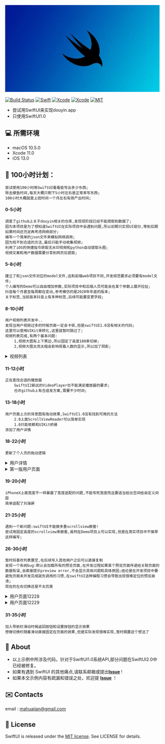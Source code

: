<img src="https://github.com/Butters2334/SwiftUICode/blob/main/images/banner.png"/>

[![Build Status](https://img.shields.io/badge/platforms-iOS%20%7C%20tvOS%20%7C%20macOS%20%7C%20watchOS-green.svg)](https://github.com/butters2334/SwiftUICode)
[![Swift](https://img.shields.io/badge/Swift-5.1-orange.svg)](https://swift.org)
[![Xcode](https://img.shields.io/badge/Xcode-11.0-blue.svg)](https://developer.apple.com/xcode)
[![Xcode](https://img.shields.io/badge/macOS-15.0-blue.svg)](https://developer.apple.com/macOS)
[![MIT](https://img.shields.io/badge/licenses-MIT-red.svg)](https://opensource.org/licenses/MIT)

- 尝试用SwiftUI来实现douyin.app
- 只使用SwiftUI1.0

## 💻 所需环境

- macOS 10.5.0
- Xcode 11.0
- iOS 13.0


## 📂 100小时计划：
    尝试使用100小时用SwiftUI看看能写出多少东西;  
    除去摸鱼时间,每天大概只剩下5小时左右是正常来写东西;
    100小时大概就是上班时间一个月左右有效产出时间;


#### 0-5小时  
    调查了github上关于douyin相关的仓库,发现现阶段已经不能爬取到数据了;  
    因为本项目是为了想知道SwiftUI在实际项目中会遇到问题,所以初期只实现UI部分,等到后期如果时间还充足再考虑网络部分;    
    编写一个简单的json文件来模拟网络调用;  
    因为找不到合适的方法,最后只能手动收集视频;
    利用了iOS的快捷指令获取无水印视频和python自动提取头图;
    视频文案和用户数据需要分享到网页后提取;
    
#### 5-8小时
    建立了和json文件对应的model文件,这和前端web项目不同,开发规范要求必须要有model文件;
    个人编写的Demo可以自由增加参数,实际项目中和后端人员可能会在某个参数上展开拉扯;
    抖音每个月甚至每周都在变动,参考模仿的是2020年年底的版本;
    关于标签,当前版本抖音上有多种标签,后续可能要变更字段;
    
#### 8-10小时
    用户视频列表开发中..
    发现当用户视频过多的时候页面一定会卡顿,但是swiftUI1.0没有相关的代码;
    这里可以使用UIKit来转化,这里就暂时跳过了;
    视频列表完成,有两个基本问题:
        1,视频大图有上下黑边,所以固定了高度180来切掉;
        2,视频大图太亮太暗会影响观看人数的显示,所以加了阴影;
<details close>
<summary>视频列表</summary>
<img width="50%" src="https://github.com/Butters2334/SwiftUI_douyin/raw/master/images/videoList.png"/>
</details>    

#### 11-12小时
    正在查找合适的播放器
        SwiftUI2新出的VideoPlayer也不能满足播放器的要求;
        也许github上有合适发方案,需要不少时间;
        
#### 13-18小时
    用户页面上方的背景图有拖动效果,SwiftUI1.0没有找到可用的方法
        2.0上面ScrollViewReader可以简单实现
        1.0只能依赖和UIKit桥接
    添加了用户详情

#### 18-22小时
    更新了个人页的拖动逻辑

<details close>
<summary>用户详情</summary>
<img width="50%" src="https://github.com/Butters2334/SwiftUI_douyin/raw/master/images/userContent.png"/>
</details>    
<details close>
<summary>第一版用户页面</summary>
<img width="50%" src="https://github.com/Butters2334/SwiftUI_douyin/raw/master/images/userView1224.png"/>
</details>    

#### 19-20小时
    iPhoneX上面宽度不一样暴露了宽度适配的问题,不能写死宽度而且要适当给出空间给自定义间距
    简单适配了刘海屏

#### 21-25小时
    遇到一个新问题:swiftUI不能做多重scrollview嵌套!
    尝试用固定高度的scrollview来嵌套,虽然在Demo项目上可以实现,但是在真实项目中不推荐这样编写;

#### 26-30小时
    暂时将喜欢列表置空,在后续写入其他用户之后可以直接复制
    发现一个系统bug:默认会加载所有的预览页面,在开发过程如果某个预览页面传递给关联页面的数据有误,会直接提示preview error,不会显示具体问题和具体原因;结论是在开发项目中要避免页面未开发完成就先调用的习惯,在swiftUI这种编程习惯会导致出现很难定位的预览崩溃;
    现在的左右切换还是不太完美
    
<details close>
<summary>用户页面12228</summary>
<img width="50%" src="https://github.com/Butters2334/SwiftUI_douyin/raw/master/images/userView1228.png"/>
</details>    
<details close>
<summary>用户页面12229</summary>
<img width="50%" src="https://github.com/Butters2334/SwiftUI_douyin/raw/master/images/userView1229.png"/>
</details>    


#### 31-35小时
    加入导航栏滑动时候返回按钮和设置按钮的显示效果
    想做切换栏随着滑动直接固定在页面的效果,但是实际发现很难实现,暂时搁置这个想法了



## 📎 About

* 以上示例中所涉及代码，针对于SwiftUI1.0系统API,部分问题在SwiftUI2.0中已经被修复。
* 如果有遇到 SwiftUI 的其他痛点,请联系邮箱或提出[**Issue**](https://github.com/Butters2334/SwiftUICode/issues/new) !
* 如果本文示例内容有疏漏和错误之处，欢迎提 [**Issue**](https://github.com/Butters2334/SwiftUICode/issues/new) ！



## ✉️ Contacts

email : mahuajian@gmail.com


## 📄 License	

SwiftUI is released under the [MIT license](LICENSE). See LICENSE for details.

